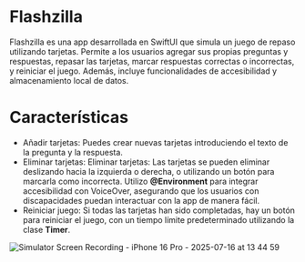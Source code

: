 # Flashzilla
Flashzilla es una app desarrollada en SwiftUI que simula un juego de repaso utilizando tarjetas. Permite a los usuarios agregar sus propias preguntas y respuestas, repasar las tarjetas, marcar respuestas correctas o incorrectas, y reiniciar el juego. Además, incluye funcionalidades de accesibilidad y almacenamiento local de datos.
# Características
- Añadir tarjetas: Puedes crear nuevas tarjetas introduciendo el texto de la pregunta y la respuesta.
- Eliminar tarjetas: Eliminar tarjetas: Las tarjetas se pueden eliminar deslizando hacia la izquierda o derecha, o utilizando un botón para marcarla como incorrecta. Utilizo **@Environment** para integrar accesibilidad con VoiceOver, asegurando que los usuarios con discapacidades puedan interactuar con la app de manera fácil.
- Reiniciar juego: Si todas las tarjetas han sido completadas, hay un botón para reiniciar el juego, con un tiempo límite predeterminado utilizando la clase **Timer**.


![Simulator Screen Recording - iPhone 16 Pro - 2025-07-16 at 13 44 59](https://github.com/user-attachments/assets/5d23e8ae-a43b-4cc0-803c-a91895867e07)
